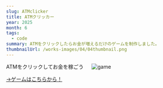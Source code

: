 ```yaml
---
slug: ATMclicker
title: ATMクリッカー
year: 2025
month: 6
tags:
  - code
summary: ATMをクリックしたらお金が増えるだけのゲームを制作しました。
thumbnailUrl: /works-images/04/04thumbnail.png
---
```


ATMをクリックしてお金を稼ごう
　
![game](/works-images/04/04thumbnail.png)







[→ゲームはこちらから！](https://kosora623.github.io/ATM-Clicker/)
